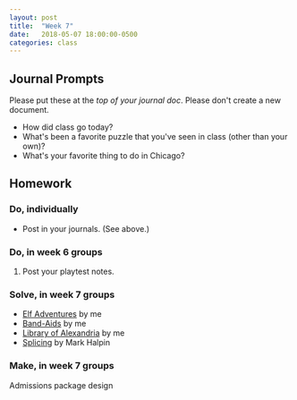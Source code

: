 ```yaml
---
layout: post
title:  "Week 7"
date:   2018-05-07 18:00:00-0500
categories: class
---
```


## Journal Prompts

Please put these at the *top of your journal doc*. Please don't create a new document.

- How did class go today?
- What's been a favorite puzzle that you've seen in class (other than your own)?
- What's your favorite thing to do in Chicago?

## Homework

### Do, individually

* Post in your journals. (See above.)

### Do, in week 6 groups

1. Post your playtest notes.

### Solve, in week 7 groups

* [Elf Adventures](/pdf/elf_adventures.pdf) by me
* [Band-Aids](/pdf/band-aids.pdf) by me
* [Library of Alexandria](/pdf/library_of_alexandria.pdf) by me
* [Splicing](/pdf/splicing.pdf) by Mark Halpin

### Make, in week 7 groups

Admissions package design
